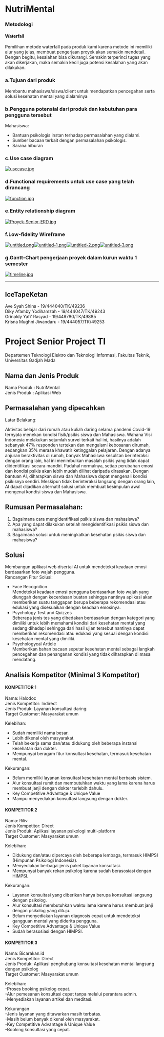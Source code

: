 # NutriMental

### Metodologi
#### Waterfall <br>
Pemilihan metode waterfall pada produk kami karena metode ini memiliki alur yang jelas, membuat pengerjaan proyek akan semakin mendetail. Dengan begitu, kesalahan bisa dikurangi. Semakin terperinci tugas yang akan dikerjakan, maka semakin kecil juga potensi kesalahan yang akan dilakukan.

### a.Tujuan dari produk
Membantu mahasiswa/siswa/client untuk mendapatkan pencegahan serta solusi kesehatan mental yang dialaminya

### b.Pengguna potensial dari produk dan kebutuhan para pengguna tersebut
Mahasiswa:<br>
- Bantuan psikologis instan terhadap permasalahan yang dialami.
- Sumber bacaan terkait dengan permasalahan psikologis.
- Sarana hiburan 

### c.Use case diagram
[![usecase.jpg](https://i.postimg.cc/DzZR1p8n/usecase.jpg)](https://postimg.cc/4YD8g56S)

### d.Functional requirements untuk use case yang telah dirancang
[![function.jpg](https://i.postimg.cc/fRZNSvcR/function.jpg)](https://postimg.cc/6yHSDnbk)

### e.Entity relationship diagram
[![Proyek-Senior-ERD.jpg](https://i.postimg.cc/3wdbkycw/Proyek-Senior-ERD.jpg)](https://postimg.cc/R3xT809r)

### f.Low-fidelity Wireframe
[![untitled.png](https://i.postimg.cc/YS38m1wW/untitled.png)](https://postimg.cc/JysjfH0r)[![untitled-1.png](https://i.postimg.cc/xTJsFJLw/untitled-1.png)](https://postimg.cc/QHDkFM4m)[![untitled-2.png](https://i.postimg.cc/g23gmCS4/untitled-2.png)](https://postimg.cc/G4hFj51s)[![untitled-3.png](https://i.postimg.cc/Px5ybPtF/untitled-3.png)](https://postimg.cc/4Kjps4Hz)

### g.Gantt-Chart pengerjaan proyek dalam kurun waktu 1 semester
[![timeline.jpg](https://i.postimg.cc/dtSrftm6/timeline.jpg)](https://postimg.cc/crwvgWzt)

---------------------------------------------

## IceTapeKetan <br>


 Ave Syah Shina - 19/444040/TK/49236 <br>
 Diky Afamby Yodihamzah - 19/444047/TK/49243  <br>
 Grinaldy Yafi’ Rasyad - 19/446780/TK/49885  <br>
 Krisna Mughni Jiwandaru - 19/444057/TK/49253  <br>
 
 # Project Senior Project TI
 Departemen  Teknologi  Elektro  dan  Teknologi  Informasi,  Fakultas  Teknik, Universitas Gadjah Mada
 
## Nama dan Jenis Produk 
 Nama Produk	: NutriMental <br>
 Jenis Produk	: Aplikasi Web
 
## Permasalahan yang dipecahkan 
 Latar Belakang: <br>

Aktivitas belajar dari rumah atau kuliah daring selama pandemi Covid-19 ternyata menekan kondisi fisik/psikis siswa dan Mahasiswa. Wahana Visi Indonesia melakukan sejumlah survei terkait hal ini, hasilnya adalah sebanyak 47% responden tertekan dan mengalami kebosanan dirumah, sedangkan 35% merasa khawatir ketinggalan pelajaran. Dengan adanya anjuran beraktivitas di rumah, banyak Mahasiswa kesulitan berinteraksi dengan orang lain, hal ini menimbulkan masalah psikis yang tidak dapat diidentifikasi secara mandiri. Padahal normalnya, setiap perubahan emosi dan kondisi psikis akan lebih mudah dilihat daripada dirasakan. Dengan bantuan AI, diharapkan siswa dan Mahasiswa dapat mengenali kondisi psikisnya sendiri. Meskipun tidak berinteraksi langsung dengan orang lain, AI dapat dijadikan alternatif solusi untuk membuat kesimpulan awal mengenai kondisi siswa dan Mahasiswa.
 
 ## Rumusan Permasalahan: 
 
1. Bagaimana cara mengidentifikasi psikis siswa dan mahasiswa? <br>
2. Apa yang dapat dilakukan setelah mengidentifikasi psikis siswa dan mahasiswa?<br>
3. Bagaimana solusi untuk meningkatkan kesehatan psikis siswa dan mahasiswa?<br>
 
 ## Solusi
Membangun aplikasi web disertai AI untuk mendeteksi keadaan emosi berdasarkan foto wajah pengguna. <br>
Rancangan Fitur Solusi: 
 - Face Recognition <br>
Mendeteksi keadaan emosi pengguna berdasarkan foto wajah yang diunggah dengan kecerdasan buatan sehingga nantinya aplikasi akan memberikan suatu tanggapan berupa beberapa rekomendasi atau edukasi yang disesuaikan dengan keadaan emosinya.<br>
- Psychology Test and Quizzes <br>
 Beberapa jenis tes yang dibedakan berdasarkan dengan kategori yang dimiliki untuk lebih memahami kondisi dari kesehatan mental yang sedang dihadapi sehingga dari hasil ujian tersebut nantinya dapat memberikan rekomendasi atau edukasi yang sesuai dengan kondisi kesehatan mental yang dimiliki.<br>
- Psychologycal Article<br>
Memberikan bahan bacaan seputar kesehatan mental sebagai langkah pencegahan dan penanganan kondisi yang tidak diharapkan di masa mendatang.

 
## Analisis Kompetitor (Minimal 3 Kompetitor) 
 
#### KOMPETITOR 1 
Nama: Halodoc <br>
Jenis Kompetitor: Indirect <br>
Jenis Produk: Layanan konsultasi daring <br>
Target Customer: Masyarakat umum <br>

Kelebihan:<br>
- Sudah memiliki nama besar.<br>
- Lebih dikenal oleh masyarakat.<br>
- Telah bekerja sama dan/atau didukung oleh beberapa instansi kesehatan dan dokter.<br>
- Mempunyai beragam fitur konsultasi kesehatan, termasuk kesehatan mental.<br>

Kekurangan: <br>
- Belum memiliki layanan konsultasi kesehatan mental berbasis sistem.<br>
- Alur konsultasi rumit dan membutuhkan waktu yang lama karena harus membuat janji dengan dokter terlebih dahulu.<br>
- Key Competitive Advantage & Unique Value <br>
- Mampu menyediakan konsultasi langsung dengan dokter.<br>

 
#### KOMPETITOR 2 
Nama: Riliv <br>
Jenis Kompetitor: Direct  <br> 
Jenis Produk: Aplikasi layanan psikologi multi-platform  <br>
Target Customer: Masyarakat umum  <br>

Kelebihan:  <br> 
- Didukung dan/atau dipercaya oleh beberapa lembaga, termasuk HIMPSI (Himpunan Psikologi Indonesia).<br> 
- Menyediakan berbagai jenis paket layanan konsultasi.<br> 
- Mempunyai banyak rekan psikolog karena sudah berasosiasi dengan HIMPSI.<br> 

Kekurangan:<br>
- Layanan konsultasi yang diberikan hanya berupa konsultasi langsung dengan psikolog.
- Alur konsultasi membutuhkan waktu lama karena harus membuat janji dengan psikolog yang dituju.
- Belum menyediakan layanan diagnosis cepat untuk mendeteksi gangguan mental yang diderita pengguna.
- Key Competitive Advantage & Unique Value 
- Sudah berasosiasi dengan HIMPSI.

 
#### KOMPETITOR 3 
Nama: Bicarakan.id <br>
Jenis Kompetitor: Direct <br>
Jenis Produk: Aplikasi penghubung konsultasi kesehatan mental langsung dengan psikolog <br>
Target Customer: Masyarakat umum<br>

Kelebihan:  <br>
-Proses booking psikolog cepat.<br>
-Alur pemesanan konsultasi cepat tanpa melalui perantara admin.<br>
-Menyediakan layanan artikel dan meditasi.<br>

Kekurangan<br>
-Jenis layanan yang ditawarkan masih terbatas.<br>
-Masih belum banyak dikenal oleh masyarakat.<br>
-Key Competitive Advantage & Unique Value <br>
-Booking konsultasi yang cepat.<br>

